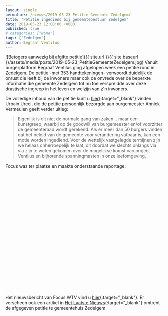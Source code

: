 ```yaml
---
layout: single
permalink: /nieuws/2019-05-23-Petitie-Gemeente-Zedelgem/
title: "Petitie ingediend bij gemeentebestuur Zedelgem"
date: 2019-05-23 12:00:00 +0000
published: true
# categories: ["None"]
tags: ["Zedelgem"]
author: Begraaf Ventilus
---
```

![Betogers aanwezig bij afgifte petitie]({{ site.url }}{{ site.baseurl }}/assets/media/posts/2019-05-23_PetitieGemeenteZedelgem.jpg)
Vanuit burgerplatform Begraaf Ventilus ging afgelopen week een petitie rond in Zedelgem. De petitie -met 353 handtekeningen- verwoordt duidelijk de onrust die leeft bij de inwoners maar ook de onvrede over de beperkte informatie die gemeente Zedelgem tot nu toe verspreidde over deze drastische ingreep in het leven en welzijn van z'n inwoners.

De volledige inhoud van de petitie kunt u [hier](/assets/media/posts/2019-05-23_MOTIE_GEMEENTEBESTUUR_ZEDELGEM.pdf){:target="_blank"} vinden. Urbain Ureel, die de petitie persoonlijk bezorgde aan burgemeester Annick Vermeulen geeft verder uitleg:

> Eigenlijk is dit niet de normale gang van zaken… maar een kunstgreep, waarbij op de goodwill van burgemeester en/of voorzitter de gemeenteraad wordt gerekend. Als er meer dan 50 burgers vinden dat het beleid van de gemeente voor verandering vatbaar is, kan een motie worden ingediend. Voor de wettelijk vastgelegde termijnen zijn we helaas onherroepelijk te laat, dit doordat we slechts onlangs via via zijn te weten gekomen over de mogelijkse komst van project Ventilus en bijhorende spanningmasten in onze leefomgeving.

Focus was ter plaatse en maakte onderstaande reportage:
<style>
.responsive-wrap iframe{ max-width: 100%;}
</style>
<div class="responsive-wrap">
  <iframe width="600" height="375" src="//player.cdn01.rambla.be?account_id=VzaPKg&amp;item_id=24ooOv" frameborder="0" allowfullscreen="true" mozallowfullscreen="true" webkitallowfullscreen="true"></iframe>
</div>

Het nieuwsbericht van Focus WTV vind u [hier](
https://www.focus-wtv.be/nieuws/protest-tegen-hoogspanningslijn-voor-gemeenteraad){:target="_blank"}.
Er verscheen ook een artikel in [Het Laatste Nieuws](https://www.hln.be/in-de-buurt/zedelgem/-we-kwamen-hier-wonen-voor-de-rust-maar-krijgen-nu-hoogspanning-boven-ons-dak~a6b11ed4/){:target="_blank"} omtrent de afgegeven petitie te gemeentehuis Zedelgem.